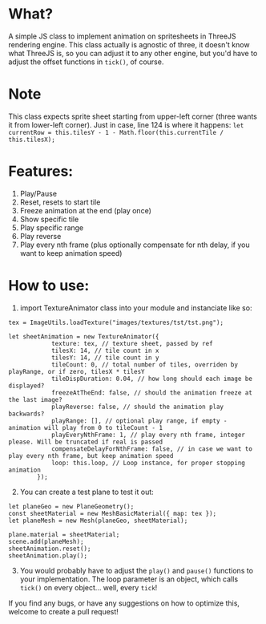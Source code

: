 # What?
A simple JS class to implement animation on spritesheets in ThreeJS rendering engine. 
This class actually is agnostic of three, it doesn't know what ThreeJS is, so you can adjust it to any other engine, but you'd have to adjust the offset functions in `tick()`, of course.

# Note
This class expects sprite sheet starting from upper-left corner (three wants it from lower-left corner).
Just in case, line 124 is where it happens:
```let currentRow = this.tilesY - 1 - Math.floor(this.currentTile / this.tilesX);```

# Features:
1. Play/Pause
2. Reset, resets to start tile
3. Freeze animation at the end (play once)
4. Show specific tile
5. Play specific range
6. Play reverse
7. Play every nth frame (plus optionally compensate for nth delay, if you want to keep animation speed)
   
# How to use:
1. import TextureAnimator class into your module and instanciate like so:
```
tex = ImageUtils.loadTexture("images/textures/tst/tst.png");

let sheetAnimation = new TextureAnimator({
            texture: tex, // texture sheet, passed by ref
            tilesX: 14, // tile count in x
            tilesY: 14, // tile count in y
            tileCount: 0, // total number of tiles, overriden by playRange, or if zero, tilesX * tilesY
            tileDispDuration: 0.04, // how long should each image be displayed?
            freezeAtTheEnd: false, // should the animation freeze at the last image?
            playReverse: false, // should the animation play backwards?
            playRange: [], // optional play range, if empty - animation will play from 0 to tileCount - 1
            playEveryNthFrame: 1, // play every nth frame, integer please. Will be truncated if real is passed
            compensateDelayForNthFrame: false, // in case we want to play every nth frame, but keep animation speed
            loop: this.loop, // Loop instance, for proper stopping animation
        });
```

2. You can create a test plane to test it out:

```
let planeGeo = new PlaneGeometry();
const sheetMaterial = new MeshBasicMaterial({ map: tex });
let planeMesh = new Mesh(planeGeo, sheetMaterial);

plane.material = sheetMaterial;
scene.add(planeMesh);
sheetAnimation.reset();
sheetAnimation.play();
```

3. You would probably have to adjust the `play()` and `pause()` functions to your implementation. The loop parameter is an object, which calls `tick()` on every object... well, every `tick`!

If you find any bugs, or have any suggestions on how to optimize this, welcome to create a pull request!
